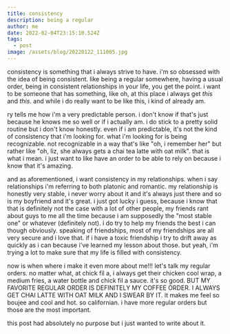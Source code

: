 ```yaml
---
title: consistency
description: being a regular
author: me
date: 2022-02-04T23:15:10.524Z
tags:
  - post
image: /assets/blog/20220122_111005.jpg
---
```

consistency is something that i always strive to have. i'm so obsessed with the idea of being consistent. like being a regular somewhere, having a usual order, being in consistent relationships in your life, you get the point. i want to be someone that has something, like oh, at this place i always get *this* and *this*. and while i do really want to be like this, i kind of already am.

ry tells me how i'm a very predictable person. i don't know if that's just because he knows me so well or if i actually am. i do stick to a pretty solid routine but i don't know honestly. even if i am predictable, it's not the kind of consistency that i'm looking for. what i'm looking for is being recognizable. not recognizable in a way that's like "oh, i remember her" but rather like "oh, liz, she always gets a chai tea latte with oat milk". that is what i mean. i just want to like have an order to be able to rely on because i know that it's amazing.

and as aforementioned, i want consistency in my relationships. when i say relationships i'm referring to both platonic and romantic. my relationship is honestly very stable, i never worry about it and it's always just there and so is my boyfriend and it's great. i just got lucky i guess, because i know that that is definitely not the case with a lot of other people, my friends rant about guys to me all the time because i am supposedly the "most stable one" or whatever (definitely not). i do try to help my friends the best i can though obviously. speaking of friendships, most of my friendships are all very secure and i love that. if i have a toxic friendship i try to drift away as quickly as i can because i've learned my lesson about those. but yeah, i'm trying a lot to make sure that my life is filled with consistency.

now is when where i make it even more about me!!! let's talk my regular orders. no matter what, at chick fil a, i always get their chicken cool wrap, a medium fries, a water bottle and chick fil a sauce. it's so good. BUT MY FAVORITE REGULAR ORDER IS DEFINITELY MY COFFEE ORDER. I ALWAYS GET CHAI LATTE WITH OAT MILK AND I SWEAR BY IT. it makes me feel so boujee and cool and hot. so californian. i have more regular orders but those are the most important.

this post had absolutely no purpose but i just wanted to write about it.